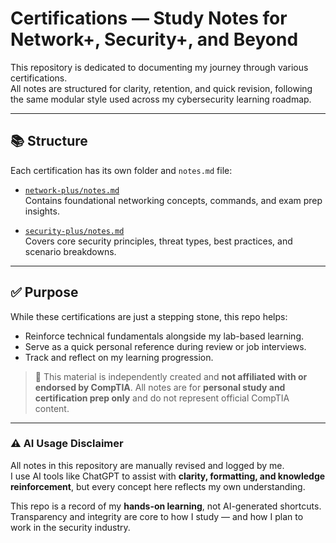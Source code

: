 # Certifications — Study Notes for Network+, Security+, and Beyond

This repository is dedicated to documenting my journey through various certifications.  
All notes are structured for clarity, retention, and quick revision, following the same modular style used across my cybersecurity learning roadmap.

---

## 📚 Structure

Each certification has its own folder and `notes.md` file:

- [`network-plus/notes.md`](network-plus/notes.md)  
  Contains foundational networking concepts, commands, and exam prep insights.

- [`security-plus/notes.md`](security-plus/notes.md)  
  Covers core security principles, threat types, best practices, and scenario breakdowns.

---

## ✅ Purpose

While these certifications are just a stepping stone, this repo helps:

- Reinforce technical fundamentals alongside my lab-based learning.
- Serve as a quick personal reference during review or job interviews.
- Track and reflect on my learning progression.

> 🚨 This material is independently created and **not affiliated with or endorsed by CompTIA**. All notes are for **personal study and certification prep only** and do not represent official CompTIA content.
---

### ⚠️ AI Usage Disclaimer

All notes in this repository are manually revised and logged by me.  
I use AI tools like ChatGPT to assist with **clarity, formatting, and knowledge reinforcement**, but every concept here reflects my own understanding.

This repo is a record of my **hands-on learning**, not AI-generated shortcuts.  
Transparency and integrity are core to how I study — and how I plan to work in the security industry.
